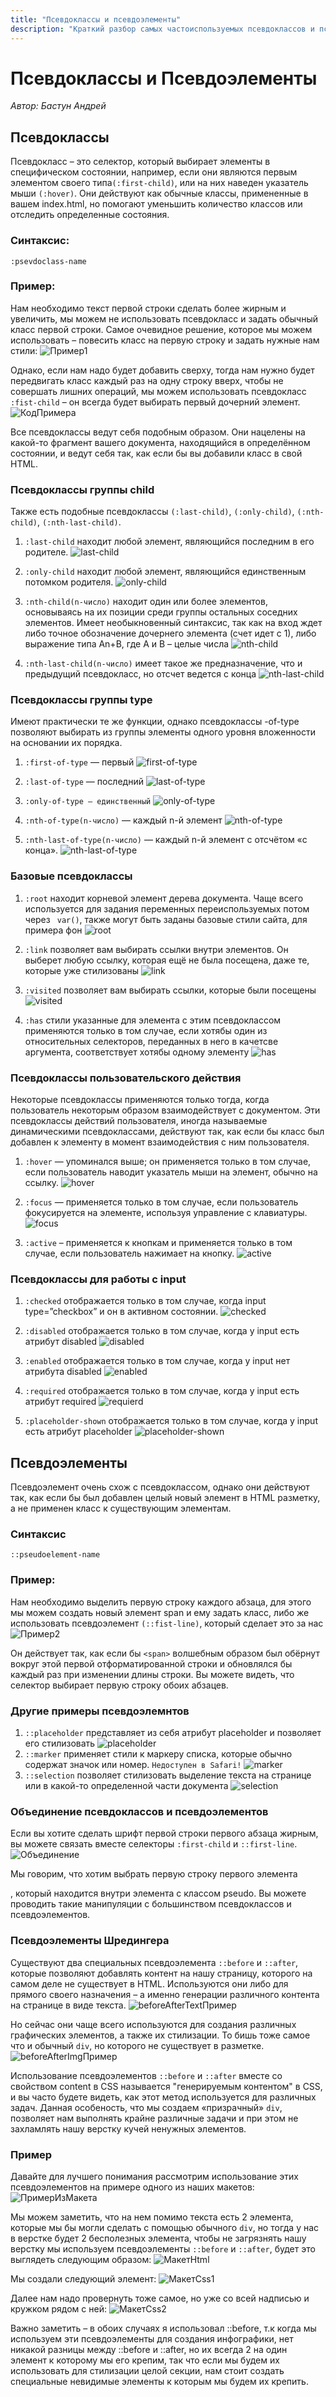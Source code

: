 ```yaml
---
title: "Псевдоклассы и псевдоэлементы"
description: "Краткий разбор самых частоиспользуемых псевдоклассов и псевдоэлементов."
---
```


# Псевдоклассы и Псевдоэлементы

*Автор: Бастун Андрей*

## Псевдоклассы

Псевдокласс – это селектор, который выбирает элементы в специфическом состоянии, например, если они являются первым элементом своего типа`(:first-child)`, или на них наведен указатель мыши `(:hover)`. Они действуют как обычные классы, примененные в вашем index.html, но помогают уменьшить количество классов или отследить определенные состояния.

### Синтаксис:

`:psevdoclass-name`

### Пример:

Нам необходимо текст первой строки сделать более жирным и увеличить, мы можем не использовать псевдокласс и задать обычный класс первой строки. Cамое очевидное решение, которое мы можем использовать – повесить класс на первую строку и задать нужные нам стили:
![Пример1](/web-course-site/pseudo/img1.jpg)

Однако, если нам надо будет добавить сверху, тогда нам нужно будет передвигать класс каждый раз на одну строку вверх, чтобы не совершать лишних операций, мы можем использовать псевдокласс `:fist-child` – он всегда будет выбирать первый дочерний элемент.
![КодПримера](/web-course-site/pseudo/img2.png)

Все псевдоклассы ведут себя подобным образом. Они нацелены на какой-то фрагмент вашего документа, находящийся в определённом состоянии, и ведут себя так, как если бы вы добавили класс в свой HTML.

### Псевдоклассы группы child

Также есть подобные псевдоклассы `(:last-child)`, `(:only-child)`, `(:nth-child)`, `(:nth-last-child)`.

1. `:last-child` находит любой элемент, являющийся последним в его родителе.
   ![last-child](/web-course-site/pseudo/img3.jpg)

2. `:only-child` находит любой элемент, являющийся единственным потомком родителя.
   ![only-child](/web-course-site/pseudo/img4.jpg)

3. `:nth-child(n-число)` находит один или более элементов, основываясь на их позиции среди группы остальных соседних элементов. Имеет необыкновенный синтаксис, так как на вход ждет либо точное обозначение дочернего элемента (счет идет с 1), либо выражение типа An+B, где A и B – целые числа
   ![nth-child](/web-course-site/pseudo/img5.jpg)

4. `:nth-last-child(n-число)` имеет такое же предназначение, что и предыдущий псевдокласс, но отсчет ведется с конца
   ![nth-last-child](/web-course-site/pseudo/img6.jpg)

### Псевдоклассы группы type

Имеют практически те же функции, однако псевдоклассы -of-type позволяют выбирать из группы элементы одного уровня вложенности на основании их порядка.

1. `:first-of-type` — первый
   ![first-of-type](/web-course-site/pseudo/img7.jpg)

2. `:last-of-type` — последний
   ![last-of-type](/web-course-site/pseudo/img8.jpg)

3. `:only-of-type – единственный`
   ![only-of-type](/web-course-site/pseudo/img9.jpg)

4. `:nth-of-type(n-число)` — каждый n-й элемент
   ![nth-of-type](/web-course-site/pseudo/img10.jpg)

5. `:nth-last-of-type(n-число)` — каждый n-й элемент с отсчётом «с конца».
   ![nth-last-of-type](/web-course-site/pseudo/img11.jpg)

### Базовые псевдоклассы

1. `:root` находит корневой элемент дерева документа. Чаще всего используется для задания переменных переиспользуемых потом через ` var()`, также могут быть заданы базовые стили сайта, для примера фон
   ![root](/web-course-site/pseudo/img12.png)

2. `:link` позволяет вам выбирать ссылки внутри элементов. Он выберет любую ссылку, которая ещё не была посещена, даже те, которые уже стилизованы
   ![link](/web-course-site/pseudo/img13.jpg)

3. `:visited` позволяет вам выбирать ссылки, которые были посещены
   ![visited](/web-course-site/pseudo/img14.jpg)

4. `:has` стили указанные для элемента с этим псевдоклассом применяются только в том случае, если хотябы один из относительных селекторов, переданных в него в качетсве аргумента, соответствует хотябы одному элементу
   ![has](/web-course-site/pseudo/img15.jpg)

### Псевдоклассы пользовательского действия

Некоторые псевдоклассы применяются только тогда, когда пользователь некоторым образом взаимодействует с документом. Эти псевдоклассы действий пользователя, иногда называемые динамическими псевдоклассами, действуют так, как если бы класс был добавлен к элементу в момент взаимодействия с ним пользователя.

1. `:hover` — упоминался выше; он применяется только в том случае, если пользователь наводит указатель мыши на элемент, обычно на ссылку.
   ![hover](/web-course-site/pseudo/img16.gif)

2. `:focus` — применяется только в том случае, если пользователь фокусируется на элементе, используя управление с клавиатуры.
   ![focus](/web-course-site/pseudo/img17.gif)

3. `:active` – применяется к кнопкам и применяется только в том случае, если пользователь нажимает на кнопку.
   ![active](/web-course-site/pseudo/img18.gif)

### Псевдоклассы для работы с input

1. `:checked` отображается только в том случае, когда input type=”checkbox” и он в активном состоянии.
   ![checked](/web-course-site/pseudo/img19.jpg)

2. `:disabled` отображается только в том случае, когда у input есть атрибут disabled
   ![disabled](/web-course-site/pseudo/img20.jpg)

3. `:enabled` отображается только в том случае, когда у input нет атрибута disabled
   ![enabled](/web-course-site/pseudo/img21.jpg)

4. `:required` отображается только в том случае, когда у input есть атрибут required
   ![requierd](/web-course-site/pseudo/img22.jpg)

5. `:placeholder-shown` отображается только в том случае, когда у input есть атрибут placeholder
   ![placeholder-shown](/web-course-site/pseudo/img23.jpg)

## Псевдоэлементы

Псевдоэлемент очень схож с псевдоклассом, однако они действуют так, как если бы был добавлен целый новый элемент в HTML разметку, а не применен класс к существующим элементам.

### Синтаксис

`::pseudoelement-name`

### Пример:

Нам необходимо выделить первую строку каждого абзаца, для этого мы можем создать новый элемент span и ему задать класс, либо же использовать псевдоэлемент `(::fist-line)`, который сделает это за нас
![Пример2](/web-course-site/pseudo/img24.jpg)

Он действует так, как если бы `<span>` волшебным образом был обёрнут вокруг этой первой отформатированной строки и обновлялся бы каждый раз при изменении длины строки.
Вы можете видеть, что селектор выбирает первую строку обоих абзацев.

### Другие примеры псевдоэлемнтов

1. `::placeholder` представляет из себя атрибут placeholder и позволяет его стилизовать
   ![placeholder](/web-course-site/pseudo/img25.jpg)
2. `::marker` применяет стили к маркеру списка, которые обычно содержат значок или номер.
   `Недоступен в Safari!`
   ![marker](/web-course-site/pseudo/img26.jpg)
3. `::selection` позволяет стилизовать выделение текста на странице или в какой-то определенной части документа
   ![selection](/web-course-site/pseudo/img27.jpg)

### Объединение псевдоклассов и псевдоэлементов

Если вы хотите сделать шрифт первой строки первого абзаца жирным, вы можете связать вместе селекторы `:first-child` и `::first-line`.
![Объединение](/web-course-site/pseudo/img28.jpg)

Мы говорим, что хотим выбрать первую строку первого элемента <p>, который находится внутри элемента с классом pseudo.
Вы можете проводить такие манипуляции с большинством псевдоклассов и псевдоэлементов.

### Псевдоэлементы Шредингера

Существуют два специальных псевдоэлемента `::before` и `::after`, которые позволяют добавлять контент на нашу страницу, которого на самом деле не существует в HTML. Используются они либо для прямого своего назначения – а именно генерации различного контента на странице в виде текста.
![beforeAfterTextПример](/web-course-site/pseudo/img29.jpg)

Но сейчас они чаще всего используются для создания различных графических элементов, а также их стилизации. То бишь тоже самое что и обычный `div`, но которого не существует в разметке.
![beforeAfterImgПример](/web-course-site/pseudo/img30.jpg)

Использование псевдоэлементов `::before` и `::after` вместе со свойством content в CSS называется "генерируемым контентом" в CSS, и вы часто будете видеть, как этот метод используется для различных задач.
Данная особеность, что мы создаем «призрачный» `div`, позволяет нам выполнять крайне различные задачи и при этом не захламлять нашу верстку кучей ненужных элементов.

### Пример

Давайте для лучшего понимания рассмотрим использование этих псевдоэлементов на примере одного из наших макетов:
![ПримерИзМакета](/web-course-site/pseudo/img31.jpg)

Мы можем заметить, что на нем помимо текста есть 2 элемента, которые мы бы могли сделать с помощью обычного `div`, но тогда у нас в верстке будет 2 бесполезных элемента, чтобы не загрязнять нашу верстку мы используем псевдоэлементы `::before` и `::after`, будет это выглядеть следующим образом:
![МакетHtml](/web-course-site/pseudo/img32.png)

Мы создали следующий элемент:
![МакетCss1](/web-course-site/pseudo/img33.jpg)

Далее нам надо провернуть тоже самое, но уже со всей надписью и кружком рядом с ней:
![МакетCss2](/web-course-site/pseudo/img34.jpg)

Важно заметить – в обоих случаях я использовал ::before, т.к когда мы используем эти псевдоэлементы для создания инфографики, нет никакой разницы между ::before и ::after, но их всегда 2 на один элемент к которому мы его крепим, так что если мы будем их использовать для стилизации целой секции, нам стоит создать специальные невидимые элементы к которым мы будем их крепить.
